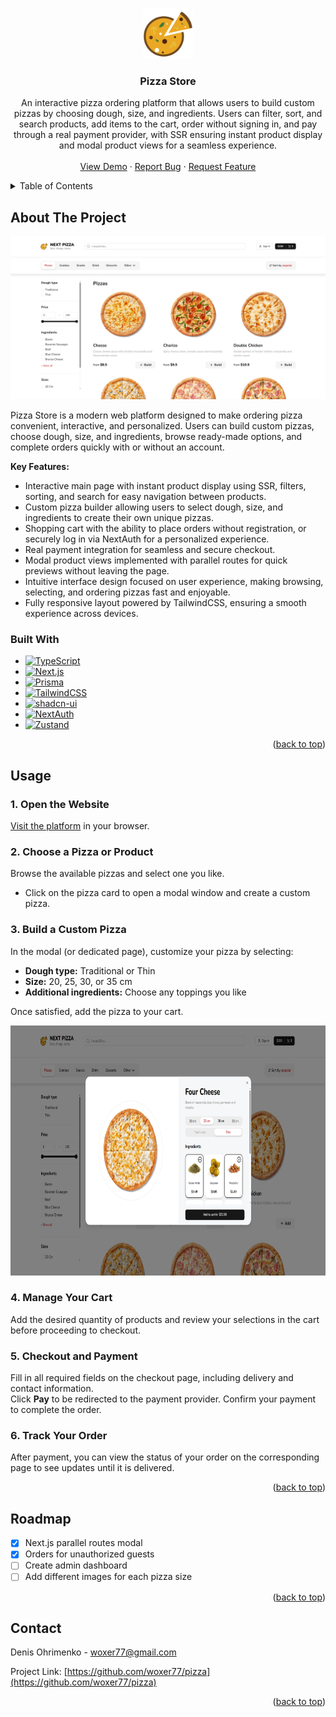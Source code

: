 <a id="readme-top"></a>

<!-- PROJECT LOGO -->
<br />
<div align="center">
  <a href="https://pizza-umber-five.vercel.app">
    <img src="public/logo.png" alt="Logo" width="80" height="80">
  </a>

<h3 align="center">Pizza Store</h3>
  <p align="center">
    An interactive pizza ordering platform that allows users to build custom pizzas by choosing dough, size, and ingredients. Users can filter, sort, and search products, add items to the cart, order without signing in, and pay through a real payment provider, with SSR ensuring instant product display and modal product views for a seamless experience.
    <br />
    <br />
    <a href="https://pizza-umber-five.vercel.app">View Demo</a>
    &middot;
    <a href="https://github.com/woxer77/pizza/issues/new?labels=bug&template=bug-report---.md">Report Bug</a>
    &middot;
    <a href="https://github.com/woxer77/pizza/issues/new?labels=enhancement&template=feature-request---.md">Request Feature</a>
  </p>
</div>

<!-- TABLE OF CONTENTS -->
<details>
  <summary>Table of Contents</summary>
  <ol>
    <li><a href="#about-the-project">About The Project</a></li>
    <li><a href="#usage">Usage</a></li>
    <li><a href="#roadmap">Roadmap</a></li>
    <li><a href="#contact">Contact</a></li>
  </ol>
</details>

<!-- ABOUT THE PROJECT -->

## About The Project

![Pizza Store Screen Shot][product-screenshot]

Pizza Store is a modern web platform designed to make ordering pizza convenient, interactive, and personalized. Users can build custom pizzas, choose dough, size, and ingredients, browse ready-made options, and complete orders quickly with or without an account.

**Key Features:**

- Interactive main page with instant product display using SSR, filters, sorting, and search for easy navigation between products.
- Custom pizza builder allowing users to select dough, size, and ingredients to create their own unique pizzas.
- Shopping cart with the ability to place orders without registration, or securely log in via NextAuth for a personalized experience.
- Real payment integration for seamless and secure checkout.
- Modal product views implemented with parallel routes for quick previews without leaving the page.
- Intuitive interface design focused on user experience, making browsing, selecting, and ordering pizzas fast and enjoyable.
- Fully responsive layout powered by TailwindCSS, ensuring a smooth experience across devices.

### Built With

- [![TypeScript][TypeScript.js]][TypeScript-url]
- [![Next.js][Next.js]][Next-url]
- [![Prisma][Prisma]][Prisma-url]
- [![TailwindCSS][TailwindCSS]][Tailwind-url]
- [![shadcn-ui][shadcn-ui]][shadcn-ui-url]
- [![NextAuth][NextAuth]][NextAuth-url]
- [![Zustand][Zustand]][Zustand-url]

<p align="right">(<a href="#readme-top">back to top</a>)</p>

<!-- USAGE EXAMPLES -->

## Usage

### 1. Open the Website

<a href="https://pizza-umber-five.vercel.app">Visit the platform</a> in your browser.

### 2. Choose a Pizza or Product

Browse the available pizzas and select one you like.

- Click on the pizza card to open a modal window and create a custom pizza.

### 3. Build a Custom Pizza

In the modal (or dedicated page), customize your pizza by selecting:

- **Dough type:** Traditional or Thin
- **Size:** 20, 25, 30, or 35 cm
- **Additional ingredients:** Choose any toppings you like

Once satisfied, add the pizza to your cart.

<img src="public/pizza-modal-customizer.png" alt="pizza-modal-customizer" height="400">

### 4. Manage Your Cart

Add the desired quantity of products and review your selections in the cart before proceeding to checkout.

### 5. Checkout and Payment

Fill in all required fields on the checkout page, including delivery and contact information.  
Click **Pay** to be redirected to the payment provider. Confirm your payment to complete the order.

### 6. Track Your Order

After payment, you can view the status of your order on the corresponding page to see updates until it is delivered.

<p align="right">(<a href="#readme-top">back to top</a>)</p>

<!-- ROADMAP -->

## Roadmap

- [x] Next.js parallel routes modal
- [x] Orders for unauthorized guests
- [ ] Create admin dashboard
- [ ] Add different images for each pizza size

<p align="right">(<a href="#readme-top">back to top</a>)</p>

<!-- CONTACT -->

## Contact

Denis Ohrimenko - woxer77@gmail.com

Project Link: [https://github.com/woxer77/pizza](https://github.com/woxer77/pizza)

<p align="right">(<a href="#readme-top">back to top</a>)</p>

<!-- MARKDOWN LINKS & IMAGES -->
<!-- https://www.markdownguide.org/basic-syntax/#reference-style-links -->

[product-screenshot]: public/main-page.png
[TypeScript.js]: https://img.shields.io/badge/TypeScript-007ACC?style=for-the-badge&logo=typescript&logoColor=white
[TypeScript-url]: https://www.typescriptlang.org/
[Next.js]: https://img.shields.io/badge/Next.js-000000?style=for-the-badge&logo=next.js&logoColor=white
[Next-url]: https://nextjs.org/
[Prisma]: https://img.shields.io/badge/Prisma-0C344B?style=for-the-badge&logo=prisma&logoColor=white
[Prisma-url]: https://www.prisma.io/
[TailwindCSS]: https://img.shields.io/badge/TailwindCSS-06B6D4?style=for-the-badge&logo=tailwind-css&logoColor=white
[Tailwind-url]: https://tailwindcss.com/
[NextAuth]: https://img.shields.io/badge/NextAuth-000000?style=for-the-badge&logo=nextauth.js&logoColor=white
[NextAuth-url]: https://next-auth.js.org/
[Zustand]: https://img.shields.io/badge/Zustand-000000?style=for-the-badge&logo=zustand&logoColor=white
[Zustand-url]: https://zustand-demo.pmnd.rs/
[shadcn-ui]: https://img.shields.io/badge/shadcn--ui-000000?style=for-the-badge&logo=figma&logoColor=white
[shadcn-ui-url]: https://ui.shadcn.com/
